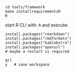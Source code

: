 

    cd tools/framework
    make installrequirementsR
    R

start R CLI with: `R` and execute:

    install.packages("rmarkdown")
    install.packages("rmdformats")
    install.packages("kableExtra")
    install.packages("openssl")
    # maybe a restart is required

    q()
    y   # save workspace
